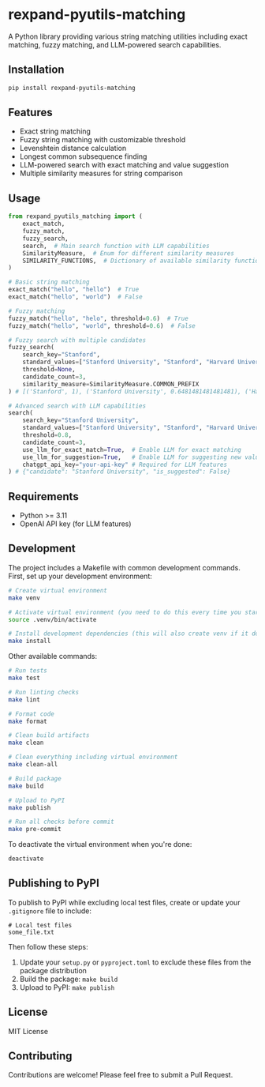 # rexpand-pyutils-matching

A Python library providing various string matching utilities including exact matching, fuzzy matching, and LLM-powered search capabilities.

## Installation

```bash
pip install rexpand-pyutils-matching
```

## Features

- Exact string matching
- Fuzzy string matching with customizable threshold
- Levenshtein distance calculation
- Longest common subsequence finding
- LLM-powered search with exact matching and value suggestion
- Multiple similarity measures for string comparison

## Usage

```python
from rexpand_pyutils_matching import (
    exact_match,
    fuzzy_match,
    fuzzy_search,
    search,  # Main search function with LLM capabilities
    SimilarityMeasure,  # Enum for different similarity measures
    SIMILARITY_FUNCTIONS,  # Dictionary of available similarity functions
)

# Basic string matching
exact_match("hello", "hello")  # True
exact_match("hello", "world")  # False

# Fuzzy matching
fuzzy_match("hello", "helo", threshold=0.6)  # True
fuzzy_match("hello", "world", threshold=0.6)  # False

# Fuzzy search with multiple candidates
fuzzy_search(
    search_key="Stanford",
    standard_values=["Stanford University", "Stanford", "Harvard University"],
    threshold=None,
    candidate_count=3,
    similarity_measure=SimilarityMeasure.COMMON_PREFIX
) # [('Stanford', 1), ('Stanford University', 0.6481481481481481), ('Harvard University', 0.0)]

# Advanced search with LLM capabilities
search(
    search_key="Stanford University",
    standard_values=["Stanford University", "Stanford", "Harvard University"],
    threshold=0.8,
    candidate_count=3,
    use_llm_for_exact_match=True,  # Enable LLM for exact matching
    use_llm_for_suggestion=True,   # Enable LLM for suggesting new values
    chatgpt_api_key="your-api-key" # Required for LLM features
) # {"candidate": "Stanford University", "is_suggested": False}
```

## Requirements

- Python >= 3.11
- OpenAI API key (for LLM features)

## Development

The project includes a Makefile with common development commands. First, set up your development environment:

```bash
# Create virtual environment
make venv

# Activate virtual environment (you need to do this every time you start a new shell)
source .venv/bin/activate

# Install development dependencies (this will also create venv if it doesn't exist)
make install
```

Other available commands:

```bash
# Run tests
make test

# Run linting checks
make lint

# Format code
make format

# Clean build artifacts
make clean

# Clean everything including virtual environment
make clean-all

# Build package
make build

# Upload to PyPI
make publish

# Run all checks before commit
make pre-commit
```

To deactivate the virtual environment when you're done:

```bash
deactivate
```

## Publishing to PyPI

To publish to PyPI while excluding local test files, create or update your `.gitignore` file to include:

```
# Local test files
some_file.txt
```

Then follow these steps:

1. Update your `setup.py` or `pyproject.toml` to exclude these files from the package distribution
2. Build the package: `make build`
3. Upload to PyPI: `make publish`

## License

MIT License

## Contributing

Contributions are welcome! Please feel free to submit a Pull Request.
